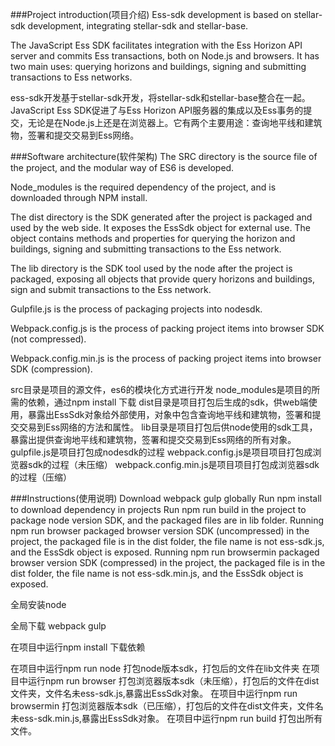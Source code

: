 
###Project introduction(项目介绍)
Ess-sdk development is based on stellar-sdk development, integrating stellar-sdk and stellar-base.

The JavaScript Ess SDK facilitates integration with the Ess Horizon API server and commits Ess transactions, both on Node.js and browsers. It has two main uses: querying horizons and buildings, signing and submitting transactions to Ess networks.

ess-sdk开发基于stellar-sdk开发，将stellar-sdk和stellar-base整合在一起。
JavaScript Ess SDK促进了与Ess Horizon API服务器的集成以及Ess事务的提交，无论是在Node.js上还是在浏览器上。它有两个主要用途：查询地平线和建筑物，签署和提交交易到Ess网络。

###Software architecture(软件架构)
The SRC directory is the source file of the project, and the modular way of ES6 is developed.

Node_modules is the required dependency of the project, and is downloaded through NPM install.

The dist directory is the SDK generated after the project is packaged and used by the web side. It exposes the EssSdk object for external use. The object contains methods and properties for querying the horizon and buildings, signing and submitting transactions to the Ess network.

The lib directory is the SDK tool used by the node after the project is packaged, exposing all objects that provide query horizons and buildings, sign and submit transactions to the Ess network.

Gulpfile.js is the process of packaging projects into nodesdk.

Webpack.config.js is the process of packing project items into browser SDK (not compressed).

Webpack.config.min.js is the process of packing project items into browser SDK (compression).

src目录是项目的源文件，es6的模块化方式进行开发
node_modules是项目的所需的依赖，通过npm install 下载
dist目录是项目打包后生成的sdk，供web端使用，暴露出EssSdk对象给外部使用，对象中包含查询地平线和建筑物，签署和提交交易到Ess网络的方法和属性。
lib目录是项目打包后供node使用的sdk工具，暴露出提供查询地平线和建筑物，签署和提交交易到Ess网络的所有对象。
gulpfile.js是项目打包成nodesdk的过程
webpack.config.js是项目项目打包成浏览器sdk的过程（未压缩）
webpack.config.min.js是项目项目打包成浏览器sdk的过程（压缩）

###Instructions(使用说明)
Download webpack gulp globally
Run npm install to download dependency in projects
Run npm run build in the project to package node version SDK, and the packaged files are in lib folder.
Running npm run browser packaged browser version SDK (uncompressed) in the project, the packaged file is in the dist folder, the file name is not ess-sdk.js, and the EssSdk object is exposed.
Running npm run browsermin packaged browser version SDK (compressed) in the project, the packaged file is in the dist folder, the file name is not ess-sdk.min.js, and the EssSdk object is exposed.

全局安装node

全局下载 webpack gulp

在项目中运行npm install 下载依赖

在项目中运行npm run node 打包node版本sdk，打包后的文件在lib文件夹
在项目中运行npm run browser 打包浏览器版本sdk（未压缩），打包后的文件在dist文件夹，文件名未ess-sdk.js,暴露出EssSdk对象。
在项目中运行npm run browsermin 打包浏览器版本sdk（已压缩），打包后的文件在dist文件夹，文件名未ess-sdk.min.js,暴露出EssSdk对象。
在项目中运行npm run build 打包出所有文件。
